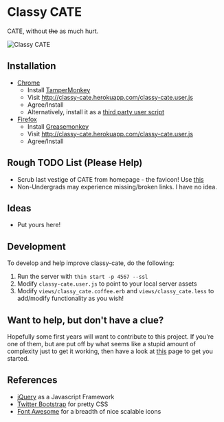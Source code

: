 # Classy CATE

CATE, without ~~the~~ as much hurt.

![Classy CATE](https://f.cloud.github.com/assets/510845/117032/1bde6e48-6c18-11e2-9452-0a37d6cd08d6.png "Classy CATE")


## Installation
  - [Chrome](https://www.google.com/intl/en/chrome/browser/)
    - Install [TamperMonkey](https://chrome.google.com/webstore/detail/tampermonkey/dhdgffkkebhmkfjojejmpbldmpobfkfo?hl=en)
    - Visit http://classy-cate.herokuapp.com/classy-cate.user.js
    - Agree/Install
    - Alternatively, install it as a [third party user script](http://solidsprite.com/2012/08/how-to-install-third-party-userscripts-in-chrome-mac-os-x/)
  - [Firefox](http://www.mozilla.org/en-US/firefox/new/)
    - Install [Greasemonkey](https://addons.mozilla.org/en-US/firefox/addon/greasemonkey/)
    - Visit http://classy-cate.herokuapp.com/classy-cate.user.js
    - Agree/Install

## Rough TODO List (Please Help)

- Scrub last vestige of CATE from homepage - the favicon! Use [this](http://stackoverflow.com/questions/260857/changing-website-favicon-dynamically/260876#260876)
- Non-Undergrads may experience missing/broken links. I have no idea.

## Ideas

- Put yours here!

## Development

To develop and help improve classy-cate, do the following:

1. Run the server with `thin start -p 4567 --ssl`
2. Modify `classy-cate.user.js` to point to your local server assets
3. Modify `views/classy_cate.coffee.erb` and `views/classy_cate.less` to add/modify functionality as you wish!

## Want to help, but don't have a clue?

Hopefully some first years will want to contribute to this project. If
you're one of them, but are put off by what seems like a stupid amount
of complexity just to get it working, then have a look at [this](https://github.com/LawrenceJones/classy-cate/wiki/Getting-off-the-Ground-for-Development) page to get you started.


## References

- [jQuery](http://api.jquery.com/jQuery/) as a Javascript Framework
- [Twitter Bootstrap](http://twitter.github.com/bootstrap/) for pretty CSS
- [Font Awesome](http://fortawesome.github.com/Font-Awesome/) for a breadth of nice scalable icons
